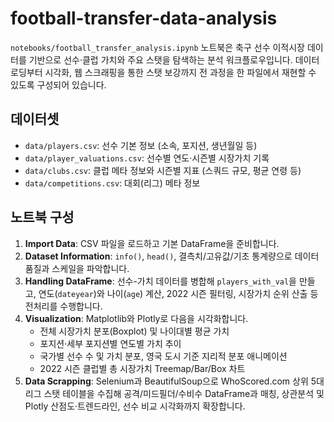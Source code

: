 
# football-transfer-data-analysis

`notebooks/football_transfer_analysis.ipynb` 노트북은 축구 선수 이적시장 데이터를 기반으로 선수·클럽 가치와 주요 스탯을 탐색하는 분석 워크플로우입니다.
데이터 로딩부터 시각화, 웹 스크래핑을 통한 스탯 보강까지 전 과정을 한 파일에서 재현할 수 있도록 구성되어 있습니다.

## 데이터셋
- `data/players.csv`: 선수 기본 정보 (소속, 포지션, 생년월일 등)
- `data/player_valuations.csv`: 선수별 연도·시즌별 시장가치 기록
- `data/clubs.csv`: 클럽 메타 정보와 시즌별 지표 (스쿼드 규모, 평균 연령 등)
- `data/competitions.csv`: 대회(리그) 메타 정보

## 노트북 구성
1. **Import Data**: CSV 파일을 로드하고 기본 DataFrame을 준비합니다.
2. **Dataset Information**: `info()`, `head()`, 결측치/고유값/기초 통계량으로 데이터 품질과 스케일을 파악합니다.
3. **Handling DataFrame**: 선수-가치 데이터를 병합해 `players_with_val`을 만들고, 연도(`dateyear`)와 나이(`age`) 계산, 2022 시즌 필터링, 시장가치 순위 산출 등 전처리를 수행합니다.
4. **Visualization**: Matplotlib와 Plotly로 다음을 시각화합니다.
   - 전체 시장가치 분포(Boxplot) 및 나이대별 평균 가치
   - 포지션·세부 포지션별 연도별 가치 추이
   - 국가별 선수 수 및 가치 분포, 영국 도시 기준 지리적 분포 애니메이션
   - 2022 시즌 클럽별 총 시장가치 Treemap/Bar/Box 차트
5. **Data Scrapping**: Selenium과 BeautifulSoup으로 WhoScored.com 상위 5대 리그 스탯 테이블을 수집해 공격/미드필더/수비수 DataFrame과 매칭, 상관분석 및 Plotly 산점도·트렌드라인, 선수 비교 시각화까지 확장합니다.



